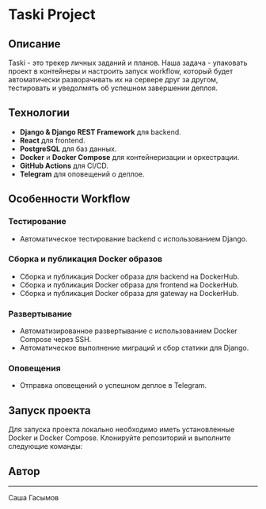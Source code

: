 # Taski Project

## Описание

Taski - это трекер личных заданий и планов. Наша задача - упаковать проект в контейнеры и настроить запуск workflow, который будет автоматически разворачивать их на сервере друг за другом, тестировать и уведолмять об успешном завершении деплоя.

## Технологии

- **Django & Django REST Framework** для backend.
- **React** для frontend.
- **PostgreSQL** для баз данных.
- **Docker** и **Docker Compose** для контейнеризации и оркестрации.
- **GitHub Actions** для CI/CD.
- **Telegram** для оповещений о деплое.

## Особенности Workflow

### Тестирование

- Автоматическое тестирование backend с использованием Django.

### Сборка и публикация Docker образов

- Сборка и публикация Docker образа для backend на DockerHub.
- Сборка и публикация Docker образа для frontend на DockerHub.
- Сборка и публикация Docker образа для gateway на DockerHub.

### Развертывание

- Автоматизированное развертывание с использованием Docker Compose через SSH.
- Автоматическое выполнение миграций и сбор статики для Django.

### Оповещения

- Отправка оповещений о успешном деплое в Telegram.

## Запуск проекта

Для запуска проекта локально необходимо иметь установленные Docker и Docker Compose. Клонируйте репозиторий и выполните следующие команды:

## **Автор**
___

Саша Гасымов
